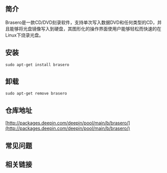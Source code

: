 ## 简介

Brasero是一款CD/DVD刻录软件，支持单次写入数据DVD和任何类型的CD，并且能够将光盘镜像写入到硬盘，其图形化的操作界面使用户能够轻松而快速的在Linux下烧录光盘。

## 安装

`sudo apt-get install brasero`

## 卸载

`sudo apt-get remove brasero`

## 仓库地址

[http://packages.deepin.com/deepin/pool/main/b/brasero/](http://packages.deepin.com/deepin/pool/main/b/brasero/)


## 常见问题


## 相关链接